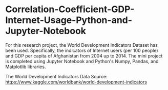 # Correlation-Coefficient-GDP-Internet-Usage-Python-and-Jupyter-Notebook
For this research project, the World Development Indicators Dataset has been used. Specifically, the indicators of Internet users (per 100 people) and GDP per capita of Afghanistan from 2004 up to 2014. The mini project is completed using Jupyter Notebook and Python's Numpy, Pandas, and Matplotlib libraries.

The World Development Indicators Data Source: https://www.kaggle.com/worldbank/world-development-indicators
